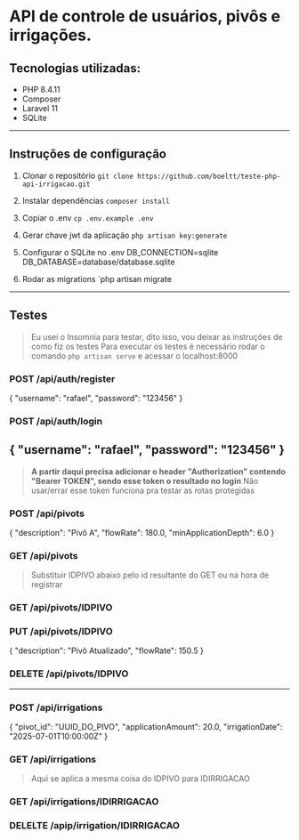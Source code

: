 # API de controle de usuários, pivôs e irrigações.
## Tecnologias utilizadas:
- PHP 8.4.11
- Composer
- Laravel 11
- SQLite
---
## Instruções de configuração
1. Clonar o repositório
`git clone https://github.com/boeltt/teste-php-api-irrigacao.git`

2. Instalar dependências
`composer install`

3. Copiar o .env
`cp .env.example .env`

4. Gerar chave jwt da aplicação
`php artisan key:generate`

5. Configurar o SQLite no .env
DB_CONNECTION=sqlite
DB_DATABASE=database/database.sqlite

6. Rodar as migrations
`php artisan migrate
---
## Testes
> Eu usei o Insomnia para testar, dito isso, vou deixar as instruções de como fiz os testes
> Para executar os testes é necessário rodar o comando `php artisan serve` e acessar o localhost:8000
### POST /api/auth/register
{
  "username": "rafael",
  "password": "123456"
}
### POST /api/auth/login
{
  "username": "rafael",
  "password": "123456"
}
---
> **A partir daqui precisa adicionar o header "Authorization" contendo "Bearer TOKEN", sendo esse token o resultado no login**
> Não usar/errar esse token funciona pra testar as rotas protegidas

### POST /api/pivots
{
  "description": "Pivô A",
  "flowRate": 180.0,
  "minApplicationDepth": 6.0
}
### GET /api/pivots
> Substituir IDPIVO abaixo pelo id resultante do GET ou na hora de registrar
### GET /api/pivots/IDPIVO
### PUT /api/pivots/IDPIVO
{
  "description": "Pivô Atualizado",
  "flowRate": 150.5
}
### DELETE /api/pivots/IDPIVO
---
### POST /api/irrigations
{
  "pivot_id": "UUID_DO_PIVO",
  "applicationAmount": 20.0,
  "irrigationDate": "2025-07-01T10:00:00Z"
}
### GET /api/irrigations
> Aqui se aplica a mesma coisa do IDPIVO para IDIRRIGACAO
### GET /api/irrigations/IDIRRIGACAO
### DELELTE /apip/irrigation/IDIRRIGACAO
